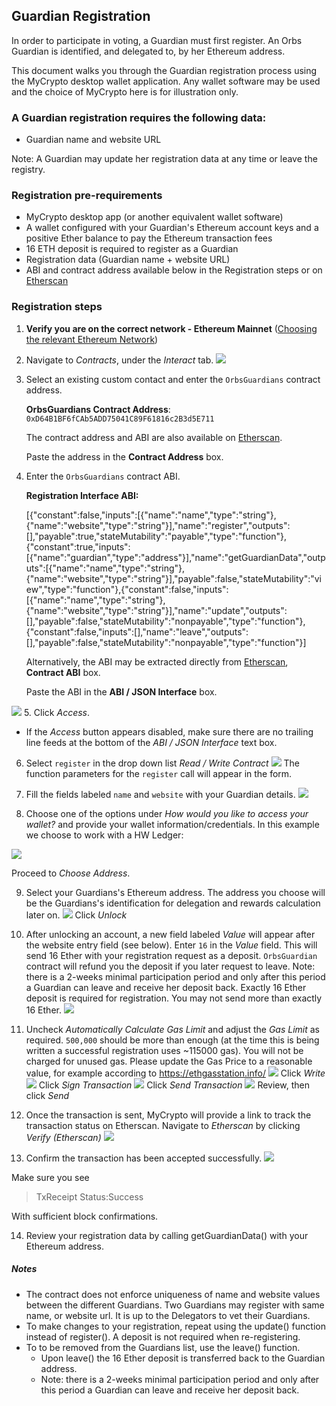 ## Guardian Registration
In order to participate in voting, a Guardian must first register. 
An Orbs Guardian is identified, and delegated to, by her Ethereum address. 

This document walks you through the Guardian registration process using the MyCrypto desktop wallet application.
Any wallet software may be used and the choice of MyCrypto here is for illustration only.

### A Guardian registration requires the following data:
- Guardian name and website URL

Note: A Guardian may update her registration data at any time or leave the registry.


### Registration pre-requirements
 - MyCrypto desktop app (or another equivalent wallet software)
 - A wallet configured with your Guardian's Ethereum account keys and a positive Ether balance to pay the Ethereum transaction fees
 - 16 ETH deposit is required to register as a Guardian
 - Registration data (Guardian name + website URL)
 - ABI and contract address available below in the Registration steps or on [Etherscan][1] 

### Registration steps

1. **Verify you are on the correct network - Ethereum Mainnet** ([Choosing the relevant Ethereum Network](./choosing_the_network.md))
2. Navigate to *Contracts*, under the *Interact* tab.
![](../instructions/enroll_validator_1.png)
3. Select an existing custom contact and enter the `OrbsGuardians` contract address. 

   **OrbsGuardians Contract Address**: `0xD64B1BF6fCAb5ADD75041C89F61816c2B3d5E711`
   
   The contract address and ABI are also available on [Etherscan][1].

   Paste the address in the **Contract Address** box.

4. Enter the `OrbsGuardians` contract ABI.
   
   **Registration Interface ABI:**

   [{"constant":false,"inputs":[{"name":"name","type":"string"},{"name":"website","type":"string"}],"name":"register","outputs":[],"payable":true,"stateMutability":"payable","type":"function"},{"constant":true,"inputs":[{"name":"guardian","type":"address"}],"name":"getGuardianData","outputs":[{"name":"name","type":"string"},{"name":"website","type":"string"}],"payable":false,"stateMutability":"view","type":"function"},{"constant":false,"inputs":[{"name":"name","type":"string"},{"name":"website","type":"string"}],"name":"update","outputs":[],"payable":false,"stateMutability":"nonpayable","type":"function"},{"constant":false,"inputs":[],"name":"leave","outputs":[],"payable":false,"stateMutability":"nonpayable","type":"function"}]

    Alternatively, the ABI may be extracted directly from [Etherscan][1], **Contract ABI** box.
  
    Paste the ABI in the **ABI / JSON Interface** box.

![](../instructions/enroll_guardian_2.png)
5. Click *Access*.
   * If the *Access* button appears disabled, make sure there are no trailing line feeds at the bottom of the *ABI / JSON Interface* text box.
6. Select `register` in the drop down list *Read / Write Contract*
![](../instructions/enroll_guardian_3.png)
The function parameters for the `register` call will appear in the form.

7. Fill the fields labeled `name` and `website` with your Guardian details.
![](../instructions/enroll_guardian_4.png)

8. Choose one of the options under *How would you like to access your wallet?*
and provide your wallet information/credentials.
In this example we choose to work with a HW Ledger:

![](../instructions/enroll_validator_5.png)

Proceed to *Choose Address*. 

9. Select your Guardians's Ethereum address. 
The address you choose will be the Guardians's identification for delegation and rewards calculation later on.
![](../instructions/enroll_validator_6.png)
Click *Unlock*
10. After unlocking an account, a new field labeled *Value* will appear after the website entry field (see below).
Enter `16` in the *Value* field. This will send 16 Ether with your registration request as a deposit. `OrbsGuardian` contract will refund you the deposit if you later request to leave. 
Note: there is a 2-weeks minimal participation period and only after this period a Guardian can leave and receive her deposit back.
Exactly 16 Ether deposit is required for registration. You may not send more than exactly 16 Ether.
![](../instructions/enroll_guardian_7.png)

11. Uncheck *Automatically Calculate Gas Limit* and adjust the *Gas Limit* as required. 
`500,000` should be more than enough (at the time this is being written a successful registration uses 
~115000 gas). You will not be charged for unused gas. Please update the Gas Price to a reasonable value, for example according to https://ethgasstation.info/
![](../instructions/enroll_guardian_8.png)
Click *Write* 
![](../instructions/enroll_guardian_9.png)
Click *Sign Transaction*
![](../instructions/enroll_guardian_10.png)
Click *Send Transaction*
![](../instructions/enroll_guardian_11.png)
Review, then click *Send*

12. Once the transaction is sent, MyCrypto will provide a link to track the transaction status on Etherscan.
Navigate to *Etherscan* by clicking *Verify (Etherscan)*
![](../instructions/enroll_guardian_12.png)

13. Confirm the transaction has been accepted successfully.
![](../instructions/etherscan_confirmation_2.png)
 
Make sure you see 
> TxReceipt Status:Success

With sufficient block confirmations.

14. Review your registration data by calling getGuardianData() with your Ethereum address.

[1]: https://etherscan.io/address/0xd64b1bf6fcab5add75041c89f61816c2b3d5e711#code

##### Notes
* The contract does not enforce uniqueness of name and website values between the different Guardians. Two Guardians may register with same name, or website url. It is up to the Delegators to vet their Guardians. 
* To make changes to your registration, repeat using the update() function instead of register(). A deposit is not required when re-registering.
* To to be removed from the Guardians list, use the leave() function.
  - Upon leave() the 16 Ether deposit is transferred back to the Guardian address.
  - Note: there is a 2-weeks minimal participation period and only after this period a Guardian can leave and receive her deposit back.
 

